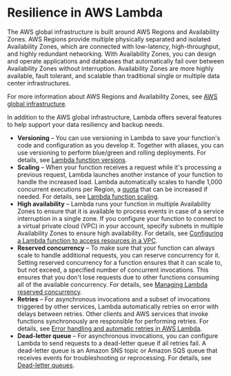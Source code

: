# Resilience in AWS Lambda<a name="security-resilience"></a>

The AWS global infrastructure is built around AWS Regions and Availability Zones\. AWS Regions provide multiple physically separated and isolated Availability Zones, which are connected with low\-latency, high\-throughput, and highly redundant networking\. With Availability Zones, you can design and operate applications and databases that automatically fail over between Availability Zones without interruption\. Availability Zones are more highly available, fault tolerant, and scalable than traditional single or multiple data center infrastructures\. 

For more information about AWS Regions and Availability Zones, see [AWS global infrastructure](http://aws.amazon.com/about-aws/global-infrastructure/)\.

In addition to the AWS global infrastructure, Lambda offers several features to help support your data resiliency and backup needs\.
+ **Versioning** – You can use versioning in Lambda to save your function's code and configuration as you develop it\. Together with aliases, you can use versioning to perform blue/green and rolling deployments\. For details, see [Lambda function versions](configuration-versions.md)\.
+ **Scaling** – When your function receives a request while it's processing a previous request, Lambda launches another instance of your function to handle the increased load\. Lambda automatically scales to handle 1,000 concurrent executions per Region, a [quota](gettingstarted-limits.md) that can be increased if needed\. For details, see [Lambda function scaling](invocation-scaling.md)\.
+ **High availability** – Lambda runs your function in multiple Availability Zones to ensure that it is available to process events in case of a service interruption in a single zone\. If you configure your function to connect to a virtual private cloud \(VPC\) in your account, specify subnets in multiple Availability Zones to ensure high availability\. For details, see [Configuring a Lambda function to access resources in a VPC](configuration-vpc.md)\.
+ **Reserved concurrency** – To make sure that your function can always scale to handle additional requests, you can reserve concurrency for it\. Setting reserved concurrency for a function ensures that it can scale to, but not exceed, a specified number of concurrent invocations\. This ensures that you don't lose requests due to other functions consuming all of the available concurrency\. For details, see [Managing Lambda reserved concurrency](configuration-concurrency.md)\.
+ **Retries** – For asynchronous invocations and a subset of invocations triggered by other services, Lambda automatically retries on error with delays between retries\. Other clients and AWS services that invoke functions synchronously are responsible for performing retries\. For details, see [Error handling and automatic retries in AWS Lambda](invocation-retries.md)\.
+ **Dead\-letter queue** – For asynchronous invocations, you can configure Lambda to send requests to a dead\-letter queue if all retries fail\. A dead\-letter queue is an Amazon SNS topic or Amazon SQS queue that receives events for troubleshooting or reprocessing\. For details, see [Dead\-letter queues](invocation-async.md#invocation-dlq)\.